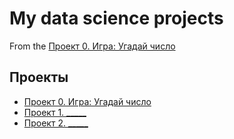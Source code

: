 # My data science projects
From the [Проект 0. Игра: Угадай число](https://github.com/ElysiumDS/sf_data_science)

## Проекты

* [Проект 0. Игра: Угадай число](https://github.com/ElysiumDS/sf_data_science/tree/main/project_0)
* [Проект 1. _____](___)
* [Проект 2. _____](___)
